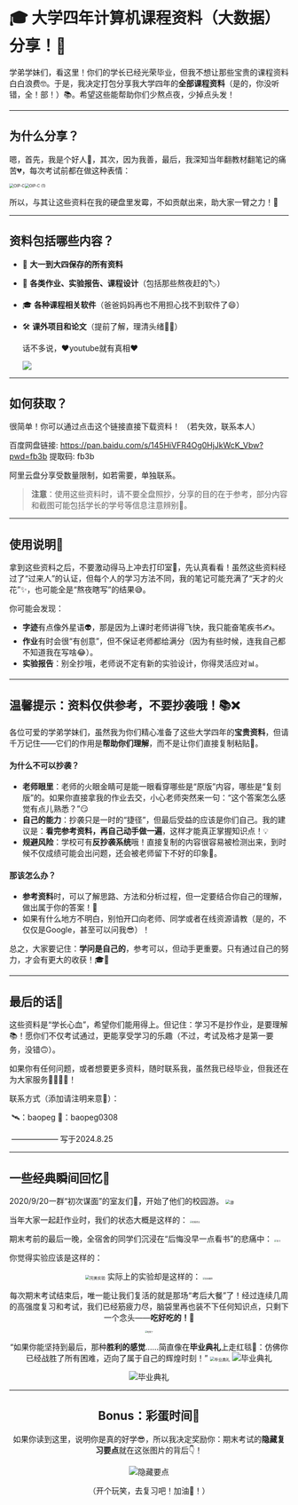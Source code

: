 # 🎓 大学四年计算机课程资料（大数据）分享！🎉

学弟学妹们，看这里！你们的学长已经光荣毕业，但我不想让那些宝贵的课程资料白白浪费🤓。于是，我决定打包分享我大学四年的**全部课程资料**（是的，你没听错，全！部！）📚。希望这些能帮助你们少熬点夜，少掉点头发！

---

## 为什么分享？
嗯，首先，我是个好人🤣，其次，因为我善，最后，我深知当年翻教材翻笔记的痛苦💔，每次考试前都在做这种表情：

<img src="C:\Users\Administrator\Desktop\新建文件夹\OIP-C.jpg" alt="OIP-C" style="zoom:50%;" /><img src="C:\Users\Administrator\Desktop\新建文件夹\OIP-C (1).jpg" alt="OIP-C (1)" style="zoom:50%;" />

所以，与其让这些资料在我的硬盘里发霉，不如贡献出来，助大家一臂之力！💪

---

## 资料包括哪些内容？
- 📘 **大一到大四保存的所有资料**

- 📐 **各类作业、实验报告、课程设计**（包括那些熬夜赶的🏷）

- 🎓 **各种课程相关软件**（爸爸妈妈再也不用担心找不到软件了😄）

- 🛠 **课外项目和论文**（提前了解，理清头绪👨‍🏫）

  话不多说，:heart:youtube就有真相:heart:

  ![](C:\Users\Administrator\Desktop\新建文件夹\Snipaste_2024-12-13_15-06-48.png)

---

## 如何获取？
很简单！你可以通过点击这个链接直接下载资料！ （若失效，联系本人）

百度网盘链接: https://pan.baidu.com/s/145HiVFR4Og0HjJkWcK_Vbw?pwd=fb3b 提取码: fb3b

阿里云盘分享受数量限制，如若需要，单独联系。


> **注意**：使用这些资料时，请不要全盘照抄，分享的目的在于参考，部分内容和截图可能包括学长的学号等信息注意辨别👀。
---

## 使用说明📑
拿到这些资料之后，不要激动得马上冲去打印室📠，先认真看看！虽然这些资料经过了“过来人”的认证，但每个人的学习方法不同，我的笔记可能充满了“天才的火花”✨，也可能全是“熬夜瞎写”的结果😅。

你可能会发现：
- **字迹**有点像外星语👽，那是因为上课时老师讲得飞快，我只能奋笔疾书✍️。
- **作业**有时会很“有创意”，但不保证老师都给满分（因为有些时候，连我自己都不知道我在写啥😂）。
- **实验报告**：别全抄哦，老师说不定有新的实验设计，你得灵活应对📊。

---

## 温馨提示：资料仅供参考，不要抄袭哦！📚❌

各位可爱的学弟学妹们，虽然我为你们精心准备了这些大学四年的**宝贵资料**，但请千万记住——它们的作用是**帮助你们理解**，而不是让你们直接复制粘贴📄。

#### 为什么不可以抄袭？
- **老师眼里**：老师的火眼金睛可是能一眼看穿哪些是“原版”内容，哪些是“复刻版”的。如果你直接拿我的作业去交，小心老师突然来一句：“这个答案怎么感觉有点儿熟悉？”😏
- **自己的能力**：抄袭只是一时的“捷径”，但最后受益的应该是你们自己。我的建议是：**看完参考资料，再自己动手做一遍**，这样才能真正掌握知识点！💡
- **规避风险**：学校可有**反抄袭系统**哦！直接复制的内容很容易被检测出来，到时候不仅成绩可能会出问题，还会被老师留下不好的印象🤔。

#### 那该怎么办？
- **参考资料**时，可以了解思路、方法和分析过程，但一定要结合你自己的理解，做出属于你的答案！💪
- 如果有什么地方不明白，别怕开口向老师、同学或者在线资源请教（是的，不仅仅是Google，甚至可以问我😎）！

总之，大家要记住：**学问是自己的**，参考可以，但动手更重要。只有通过自己的努力，才会有更大的收获！🎓🚀

---

## 最后的话👋

这些资料是“学长心血”，希望你们能用得上。但记住：学习不是抄作业，是要理解📚！愿你们不仅考试通过，更能享受学习的乐趣（不过，考试及格才是第一要务，没错🙃）。

如果你有任何问题，或者想要更多资料，随时联系我，虽然我已经毕业，但我还在为大家服务👨‍🏫👩‍🏫！

联系方式（添加请注明来意🐶）：                          

​                          🛰：baopeg                                                                          🐧：baopeg0308

​										                                                                                  ——————    写于2024.8.25

---

## 一些经典瞬间回忆🔮

2020/9/20一群“初次谋面”的室友们🤝，开始了他们的校园游。
<img src="C:\Users\Administrator\Desktop\新建文件夹\psc.jpg" alt="游" style="zoom: 50%;" />

当年大家一起赶作业时，我们的状态大概是这样的：
<img src="C:\Users\Administrator\Desktop\新建文件夹\IMG_20230301_21090711.jpg" alt="偷看美女" style="zoom: 25%;" />

期末考前的最后一晚，全宿舍的同学们沉浸在“后悔没早一点看书”的悲痛中：
<img src="C:\Users\Administrator\Desktop\新建文件夹\Screenshot_2022-05-31-10-43-00-825_tv.danmaku.bili.jpg" alt="复习" style="zoom: 25%;" />

你觉得实验应该是这样的：
 <div align=center><img src="C:\Users\Administrator\Desktop\新建文件夹\Snipaste_2024-08-25_14-16-14.png" alt="完美实验" style="zoom:50%;" />
 实际上的实验却是这样的：
 <img src="C:\Users\Administrator\Desktop\新建文件夹\IMG_20221005_105813.jpg" alt="实验爆炸" style="zoom:25%;" />

每次期末考试结束后，唯一能让我们复活的就是那场“考后大餐”了！经过连续几周的高强度复习和考试，我们已经筋疲力尽，脑袋里再也装不下任何知识点，只剩下一个念头——**吃好吃的！**🍜

<img src="C:\Users\Administrator\Desktop\新建文件夹\MVIMG_20220603_160723.jpg" alt="吃撑了" style="zoom:25%;" />

“如果你能坚持到最后，那种**胜利的感觉**……简直像在**毕业典礼**上走红毯🎉：仿佛你已经战胜了所有困难，迈向了属于自己的辉煌时刻！”
<img src="C:\Users\Administrator\Desktop\新建文件夹\psc (1).jpg" alt="毕业典礼" style="zoom:50%;" />
![毕业典礼](C:\Users\Administrator\Desktop\新建文件夹\1724565843169.jpg)

![毕业典礼](C:\Users\Administrator\Desktop\新建文件夹\1724565843167.jpg)

---

## Bonus：彩蛋时间🥳
如果你读到这里，说明你是真的好学😎，所以我决定奖励你：期末考试的**隐藏复习要点**就在这张图片的背后👇！

![隐藏要点](C:\Users\Administrator\Desktop\新建文件夹\下载.jpg)

（开个玩笑，去复习吧！加油💪！）
